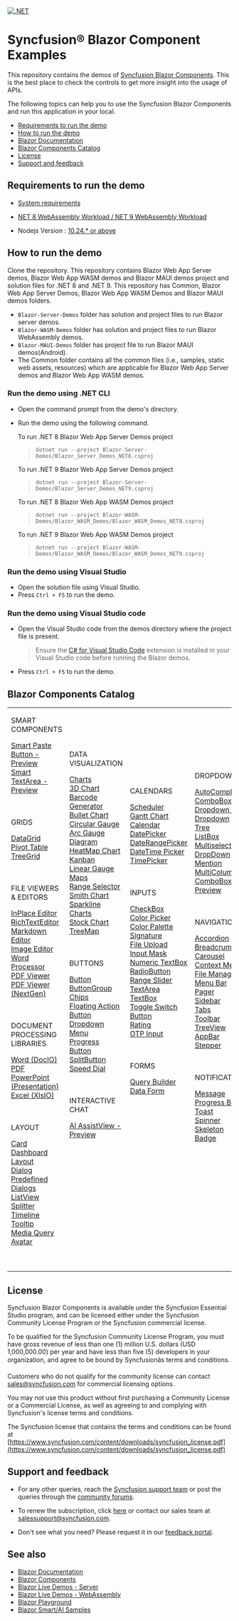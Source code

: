 [![.NET](https://github.com/syncfusion/blazor-samples/actions/workflows/dotnet.yml/badge.svg)](https://github.com/syncfusion/blazor-samples/actions/workflows/dotnet.yml)

# Syncfusion® Blazor Component Examples     

This repository contains the demos of [Syncfusion Blazor Components](https://www.syncfusion.com/blazor-components). This is the best place to check the controls to get more insight into the usage of APIs.

The following topics can help you to use the Syncfusion Blazor Components and run this application in your local. 

* [Requirements to run the demo](#requirements-to-run-the-demo)
* [How to run the demo](#how-to-run-the-demo)
* [Blazor Documentation](https://blazor.syncfusion.com/documentation/)
* [Blazor Components Catalog](#blazor-components-catalog)
* [License](#license)
* [Support and feedback](#support-and-feedback)

## Requirements to run the demo

* [System requirements](https://blazor.syncfusion.com/documentation/system-requirements/)

* [NET 8 WebAssembly Workload / NET 9 WebAssembly Workload](https://learn.microsoft.com/en-us/aspnet/core/blazor/webassembly-build-tools-and-aot?view=aspnetcore-8.0#net-webassembly-build-tools)

* Nodejs Version : [10.24.* or above](https://nodejs.org/download/release/v8.1.0/)

## How to run the demo

Clone the repository. This repository contains Blazor Web App Server demos, Blazor Web App WASM demos and Blazor MAUI demos project and solution files for .NET 8 and .NET 9. This repository has Common, Blazor Web App Server Demos, Blazor Web App WASM Demos and Blazor MAUI demos folders.
* `Blazor-Server-Demos` folder has solution and project files to run Blazor server demos.
* `Blazor-WASM-Demos` folder has solution and project files to run Blazor WebAssembly demos.
* `Blazor-MAUI-Demos` folder has project file to run Blazor MAUI demos(Android).
* The Common folder contains all the common files (i.e., samples, static web assets, resources) which are applicable for Blazor Web App Server demos and Blazor Web App WASM demos.

### Run the demo using .NET CLI

* Open the command prompt from the demo's directory.
* Run the demo using the following command.
   
   To run .NET 8 Blazor Web App Server Demos project
   > `dotnet run --project Blazor-Server-Demos/Blazor_Server_Demos_NET8.csproj`

   To run .NET 9 Blazor Web App Server Demos project
   > `dotnet run --project Blazor-Server-Demos/Blazor_Server_Demos_NET9.csproj`

   To run .NET 8 Blazor Web App WASM Demos project
   > `dotnet run --project Blazor-WASM-Demos/Blazor_WASM_Demos/Blazor_WASM_Demos_NET8.csproj`

   To run .NET 9 Blazor Web App WASM Demos project
   > `dotnet run --project Blazor-WASM-Demos/Blazor_WASM_Demos/Blazor_WASM_Demos_NET9.csproj`

### Run the demo using Visual Studio

* Open the solution file using Visual Studio.
* Press `Ctrl + F5` to run the demo.

### Run the demo using Visual Studio code

* Open the Visual Studio code from the demos directory where the project file is present.

    > Ensure the [C# for Visual Studio Code](https://marketplace.visualstudio.com/items?itemName=ms-dotnettools.csharp) extension is installed in your Visual Studio code before running the Blazor demos.

* Press `Ctrl + F5` to run the demo.


## Blazor Components Catalog

<table id="table">
    <tbody>
        <colgroup>
            <col style="width: 220px">
            <col style="width: 260px">
            <col style="width: 220px">
            <col style="width: 220px">
        </colgroup>
    </tbody>
    <tr>
        <td>
            <p></p>
            <div><p class="controlcategory">SMART COMPONENTS</p></div>
            <div class="controlanchorlink"><a target="_self" href="https://blazor.syncfusion.com/demos/ai-smartpaste/annotations">Smart Paste Button - Preview</a></div>
            <div class="controlanchorlink"><a target="_self" href="https://blazor.syncfusion.com/demos/ai-smarttextarea/default">Smart TextArea - Preview</a></div>
            <p>&nbsp;</p>
            <div><p class="controlcategory">GRIDS</p></div>
            <div class="controlanchorlink"><a target="_self" href="https://blazor.syncfusion.com/documentation/datagrid/getting-started">DataGrid</a></div>
            <div class="controlanchorlink"><a target="_self" href="https://blazor.syncfusion.com/documentation/pivot-table/getting-started">Pivot Table</a></div>
            <div class="controlanchorlink"><a target="_self" href="https://blazor.syncfusion.com/documentation/treegrid/getting-started">TreeGrid</a></div>
            <p>&nbsp;</p>
            <div><p class="controlcategory">FILE VIEWERS & EDITORS</p></div>
            <div class="controlanchorlink"><a target="_self" href="https://blazor.syncfusion.com/documentation/in-place-editor/getting-started">InPlace Editor</a></div>
            <div class="controlanchorlink"><a target="_self" href="https://blazor.syncfusion.com/documentation/rich-text-editor/getting-started">RichTextEditor</a></div>
            <div class="controlanchorlink"><a target="_self" href="https://blazor.syncfusion.com/documentation/rich-text-editor/getting-started">Markdown Editor</a></div>
            <div class="controlanchorlink"><a target="_self" href="https://blazor.syncfusion.com/documentation/image-editor/getting-started">Image Editor</a></div>
            <div class="controlanchorlink"><a target="_self" href="https://blazor.syncfusion.com/documentation/document-editor/getting-started/features">Word Processor</a></div>
            <div class="controlanchorlink"><a target="_self" href="https://blazor.syncfusion.com/documentation/pdfviewer/getting-started/features">PDF Viewer</a></div>
            <div class="controlanchorlink"><a target="_self" href="https://blazor.syncfusion.com/documentation/pdfviewer-2/getting-started/features">PDF Viewer (NextGen)</a></div>     
            <p>&nbsp;</p>
            <div><p class="controlcategory">DOCUMENT PROCESSING LIBRARIES</p></div>
            <div class="controlanchorlink"><a target="_self" href="https://help.syncfusion.com/file-formats/docio/create-word-document-in-blazor">Word (DocIO)</a></div>
            <div class="controlanchorlink"><a target="_self" href="https://help.syncfusion.com/file-formats/pdf/create-pdf-document-in-blazor">PDF</a></div>
            <div class="controlanchorlink"><a target="_self" href="https://help.syncfusion.com/file-formats/presentation/create-read-edit-powerpoint-files-in-blazor">PowerPoint (Presentation)</a></div>
            <div class="controlanchorlink"><a target="_self" href="https://help.syncfusion.com/file-formats/xlsio/create-read-edit-excel-files-in-blazor-c-sharp">Excel (XlsIO)</a></div>
            <p>&nbsp;</p>
            <div><p class="controlcategory">LAYOUT</p></div>
            <div class="controlanchorlink"><a target="_self" href="https://blazor.syncfusion.com/documentation/card/getting-started">Card</a></div>
            <div class="controlanchorlink"><a target="_self" href="https://blazor.syncfusion.com/documentation/dashboard-layout/getting-started">Dashboard Layout</a></div>
            <div class="controlanchorlink"><a target="_self" href="https://blazor.syncfusion.com/documentation/dialog/getting-started">Dialog</a></div>
            <div class="controlanchorlink"><a target="_self" href="https://blazor.syncfusion.com/documentation/predefined-dialogs/getting-started">Predefined Dialogs</a></div>
            <div class="controlanchorlink"><a target="_self" href="https://blazor.syncfusion.com/documentation/listview/getting-started">ListView</a></div>
            <div class="controlanchorlink"><a target="_self" href="https://blazor.syncfusion.com/documentation/splitter/getting-started">Splitter</a></div>
            <div class="controlanchorlink"><a target="_self" href="https://blazor.syncfusion.com/documentation/timeline/getting-started">Timeline</a></div>
            <div class="controlanchorlink"><a target="_self" href="https://blazor.syncfusion.com/documentation/tooltip/getting-started">Tooltip</a></div>
            <div class="controlanchorlink"><a target="_self" href="https://blazor.syncfusion.com/documentation/media-query/getting-started">Media Query</a></div>
            <div class="controlanchorlink"><a target="_self" href="https://blazor.syncfusion.com/documentation/avatar/getting-started">Avatar</a></div>
            <p>&nbsp;</p>
        </td>
        <td>
            <p></p>
            <div><p class="controlcategory">DATA VISUALIZATION</p></div>
            <div class="controlanchorlink"><a target="_self" href="https://blazor.syncfusion.com/documentation/chart/getting-started-server">Charts</a></div>
            <div class="controlanchorlink"><a target="_self" href="https://blazor.syncfusion.com/documentation/3d-chart/getting-started-with-web-app">3D Chart</a></div>
            <div class="controlanchorlink"><a target="_self" href="https://blazor.syncfusion.com/documentation/barcode/getting-started">Barcode Generator</a></div>
            <div class="controlanchorlink"><a target="_self" href="https://blazor.syncfusion.com/documentation/bullet-chart/getting-started">Bullet Chart</a></div>
            <div class="controlanchorlink"><a target="_self" href="https://blazor.syncfusion.com/documentation/circular-gauge/getting-started">Circular Gauge</a></div>
            <div class="controlanchorlink"><a target="_self" href="https://blazor.syncfusion.com/documentation/circular-gauge/getting-started">Arc Gauge</a></div>
            <div class="controlanchorlink"><a target="_self" href="https://blazor.syncfusion.com/documentation/diagram-component/getting-started">Diagram</a></div>
            <div class="controlanchorlink"><a target="_self" href="https://blazor.syncfusion.com/documentation/heatmap-chart/getting-started">HeatMap Chart</a></div>
            <div class="controlanchorlink"><a target="_self" href="https://blazor.syncfusion.com/documentation/kanban/getting-started">Kanban</a></div>
            <div class="controlanchorlink"><a target="_self" href="https://blazor.syncfusion.com/documentation/linear-gauge/getting-started">Linear Gauge</a></div>
            <div class="controlanchorlink"><a target="_self" href="https://blazor.syncfusion.com/documentation/maps/getting-started">Maps</a></div>
            <div class="controlanchorlink"><a target="_self" href="https://blazor.syncfusion.com/documentation/range-selector/getting-started">Range Selector</a></div>
            <div class="controlanchorlink"><a target="_self" href="https://blazor.syncfusion.com/documentation/smith-chart/getting-started">Smith Chart</a></div>
            <div class="controlanchorlink"><a target="_self" href="https://blazor.syncfusion.com/documentation/sparkline/getting-started">Sparkline Charts</a></div>
            <div class="controlanchorlink"><a target="_self" href="https://blazor.syncfusion.com/documentation/stock-chart/getting-started">Stock Chart</a></div>
            <div class="controlanchorlink"><a target="_self" href="https://blazor.syncfusion.com/documentation/treemap/getting-started">TreeMap</a></div>
            <p>&nbsp;</p>
            <div><p class="controlcategory">BUTTONS</p></div>
            <div class="controlanchorlink"><a target="_self" href="https://blazor.syncfusion.com/documentation/button/getting-started">Button</a></div>
            <div class="controlanchorlink"><a target="_self" href="https://blazor.syncfusion.com/documentation/button-group/getting-started">ButtonGroup</a></div>
            <div class="controlanchorlink"><a target="_self" href="https://blazor.syncfusion.com/documentation/chip/getting-started">Chips</a></div>
            <div class="controlanchorlink"><a target="_self" href="https://blazor.syncfusion.com/documentation/floating-action-button/getting-started">Floating Action Button</a></div>
            <div class="controlanchorlink"><a target="_self" href="https://blazor.syncfusion.com/documentation/drop-down-menu/getting-started">Dropdown Menu</a></div>
            <div class="controlanchorlink"><a target="_self" href="https://blazor.syncfusion.com/documentation/progress-button/getting-started">Progress Button</a></div>
            <div class="controlanchorlink"><a target="_self" href="https://blazor.syncfusion.com/documentation/split-button/getting-started">SplitButton</a></div>
            <div class="controlanchorlink"><a target="_self" href="https://blazor.syncfusion.com/documentation/speeddial/getting-started">Speed Dial</a></div>
            <p>&nbsp;</p>
            <div><p class="controlcategory">INTERACTIVE CHAT</p></div>
            <div class="controlanchorlink"><a target="_self" href="https://blazor.syncfusion.com/documentation/ai-assistview/getting-started-webapp">AI AssistView - Preview</a></div>
            <br>
            <p>&nbsp;</p>
            <p>&nbsp;</p>
            <p>&nbsp;</p>
            <p>&nbsp;</p>
            <p>&nbsp;</p>
        </td>
        <td>
            <div><p class="controlcategory">CALENDARS</p></div>
            <div class="controlanchorlink"><a target="_self" href="https://blazor.syncfusion.com/documentation/scheduler/getting-started">Scheduler</a></div>
            <div class="controlanchorlink"><a target="_self" href="https://blazor.syncfusion.com/documentation/gantt-chart/getting-started">Gantt Chart</a></div>
            <div class="controlanchorlink"><a target="_self" href="https://blazor.syncfusion.com/documentation/calendar/getting-started">Calendar</a></div>
            <div class="controlanchorlink"><a target="_self" href="https://blazor.syncfusion.com/documentation/datepicker/getting-started">DatePicker</a></div>
            <div class="controlanchorlink"><a target="_self" href="">DateRangePicker</a></div>
            <div class="controlanchorlink"><a target="_self" href="https://blazor.syncfusion.com/documentation/datetime-picker/getting-started">DateTime Picker</a></div>
            <div class="controlanchorlink"><a target="_self" href="https://blazor.syncfusion.com/documentation/timepicker/getting-started">TimePicker</a></div>
            <p>&nbsp;</p>
            <div><p class="controlcategory">INPUTS</p></div>
            <div class="controlanchorlink"><a target="_self" href="https://blazor.syncfusion.com/documentation/check-box/getting-started">CheckBox</a></div>
            <div class="controlanchorlink"><a target="_self" href="https://blazor.syncfusion.com/documentation/color-picker/getting-started">Color Picker</a></div>
            <div class="controlanchorlink"><a target="_self" href="https://blazor.syncfusion.com/documentation/color-picker/mode-and-value#rendering-palette-at-initial-load">Color Palette</a></div>
            <div class="controlanchorlink"><a target="_self" href="https://blazor.syncfusion.com/documentation/signature/getting-started">Signature</a></div>
            <div class="controlanchorlink"><a target="_self" href="https://blazor.syncfusion.com/documentation/file-upload/getting-started">File Upload</a></div>
            <div class="controlanchorlink"><a target="_self" href="https://blazor.syncfusion.com/documentation/input-mask/getting-started">Input Mask</a></div>
            <div class="controlanchorlink"><a target="_self" href="https://blazor.syncfusion.com/documentation/numeric-textbox/getting-started">Numeric TextBox</a></div>
            <div class="controlanchorlink"><a target="_self" href="https://blazor.syncfusion.com/documentation/radio-button/getting-started">RadioButton</a></div>
            <div class="controlanchorlink"><a target="_self" href="https://blazor.syncfusion.com/documentation/range-slider/getting-started">Range Slider</a></div>
            <div class="controlanchorlink"><a target="_self" href="https://blazor.syncfusion.com/documentation/textarea/getting-started">TextArea</a></div>
            <div class="controlanchorlink"><a target="_self" href="https://blazor.syncfusion.com/documentation/textbox/getting-started">TextBox</a></div>
            <div class="controlanchorlink"><a target="_self" href="https://blazor.syncfusion.com/documentation/toggle-switch-button/getting-started">Toggle Switch Button</a></div>
            <div class="controlanchorlink"><a target="_self" href="https://blazor.syncfusion.com/documentation/rating/getting-started">Rating</a></div>
            <div class="controlanchorlink"><a target="_self" href="https://blazor.syncfusion.com/documentation/otp-input/getting-started">OTP Input</a></div>
            <p>&nbsp;</p>
            <div><p class="controlcategory">FORMS</p></div>
            <div class="controlanchorlink"><a target="_self" href="https://blazor.syncfusion.com/documentation/query-builder/getting-started">Query Builder</a></div>
            <div class="controlanchorlink"><a target="_self" href="https://blazor.syncfusion.com/documentation/data-form/getting-started">Data Form</a></div>
            <p>&nbsp;</p>
            <p>&nbsp;</p>
            <p>&nbsp;</p>
            <p>&nbsp;</p>
            <p>&nbsp;</p>
            <p>&nbsp;</p>
        </td>
        <td>
            <p></p>
            <div><p class="controlcategory">DROPDOWNS</p></div>
            <div class="controlanchorlink"><a target="_self" href="https://blazor.syncfusion.com/documentation/autocomplete/getting-started">AutoComplete</a></div>
            <div class="controlanchorlink"><a target="_self" href="https://blazor.syncfusion.com/documentation/combobox/getting-started">ComboBox</a></div>
            <div class="controlanchorlink"><a target="_self" href="https://blazor.syncfusion.com/documentation/dropdown-list/getting-started">Dropdown List</a></div>
            <div class="controlanchorlink"><a target="_self" href="https://blazor.syncfusion.com/documentation/dropdown-tree/getting-started-with-web-app">Dropdown Tree</a></div>
            <div class="controlanchorlink"><a target="_self" href="https://blazor.syncfusion.com/documentation/listbox/getting-started">ListBox</a></div>
            <div class="controlanchorlink"><a target="_self" href="https://blazor.syncfusion.com/documentation/multiselect-dropdown/getting-started">Multiselect DropDown</a></div>
            <div class="controlanchorlink"><a target="_self" href="https://blazor.syncfusion.com/documentation/mention/getting-started">Mention</a></div>
            <div class="controlanchorlink"><a target="_self" href="https://blazor.syncfusion.com/documentation/multicolumn-combobox/getting-started-with-web-app">MultiColumn ComboBox - Preview</a></div>
            <p>&nbsp;</p>
            <div><p class="controlcategory">NAVIGATION</p></div>
            <div class="controlanchorlink"><a target="_self" href="https://blazor.syncfusion.com/documentation/accordion/getting-started">Accordion</a></div>
            <div class="controlanchorlink"><a target="_self" href="https://blazor.syncfusion.com/documentation/breadcrumb/getting-started">Breadcrumb</a></div>
            <div class="controlanchorlink"><a target="_self" href="https://blazor.syncfusion.com/documentation/carousel/getting-started">Carousel</a></div>
            <div class="controlanchorlink"><a target="_self" href="https://blazor.syncfusion.com/documentation/context-menu/getting-started">Context Menu</a></div>
            <div class="controlanchorlink"><a target="_self" href="https://blazor.syncfusion.com/documentation/file-manager/getting-started">File Manager</a></div>
            <div class="controlanchorlink"><a target="_self" href="https://blazor.syncfusion.com/documentation/menu-bar/getting-started">Menu Bar</a></div>
            <div class="controlanchorlink"><a target="_self" href="https://blazor.syncfusion.com/documentation/pager/getting-started">Pager</a></div>
            <div class="controlanchorlink"><a target="_self" href="https://blazor.syncfusion.com/documentation/sidebar/getting-started">Sidebar</a></div>
            <div class="controlanchorlink"><a target="_self" href="https://blazor.syncfusion.com/documentation/tabs/getting-started">Tabs</a></div>
            <div class="controlanchorlink"><a target="_self" href="https://blazor.syncfusion.com/documentation/toolbar/getting-started">Toolbar</a></div>
            <div class="controlanchorlink"><a target="_self" href="https://blazor.syncfusion.com/documentation/treeview/getting-started">TreeView</a></div>
            <div class="controlanchorlink"><a target="_self" href="https://blazor.syncfusion.com/documentation/appbar/getting-started">AppBar</a></div>
            <div class="controlanchorlink"><a target="_self" href="https://blazor.syncfusion.com/documentation/stepper/getting-started">Stepper</a></div>
            <p>&nbsp;</p>
            <div><p class="controlcategory">NOTIFICATION</p></div>
            <div class="controlanchorlink"><a target="_self" href="https://blazor.syncfusion.com/documentation/message/getting-started">Message</a></div>
            <div class="controlanchorlink"><a target="_self" href="https://blazor.syncfusion.com/documentation/progress-bar/getting-started">Progress Bar</a></div>
            <div class="controlanchorlink"><a target="_self" href="https://blazor.syncfusion.com/documentation/toast/getting-started">Toast</a></div>
            <div class="controlanchorlink"><a target="_self" href="https://blazor.syncfusion.com/documentation/spinner/getting-started">Spinner</a></div>
            <div class="controlanchorlink"><a target="_self" href="https://blazor.syncfusion.com/documentation/skeleton/getting-started">Skeleton</a></div>
            <div class="controlanchorlink"><a target="_self" href="https://blazor.syncfusion.com/documentation/badge/getting-started">Badge</a></div>
            <p>&nbsp;</p>
            <p>&nbsp;</p>
            <p>&nbsp;</p>
            <p>&nbsp;</p>
        </td>
    </tr>
</table>

## License

Syncfusion Blazor Components is available under the Syncfusion Essential Studio program, and can be licensed either under the Syncfusion Community License Program or the Syncfusion commercial license.

To be qualified for the Syncfusion Community License Program, you must have gross revenue of less than one (1) million U.S. dollars (USD 1,000,000.00) per year and have less than five (5) developers in your organization, and agree to be bound by Syncfusionâs terms and conditions.

Customers who do not qualify for the community license can contact sales@syncfusion.com for commercial licensing options.

You may not use this product without first purchasing a Community License or a Commercial License, as well as agreeing to and complying with Syncfusion's license terms and conditions.

The Syncfusion license that contains the terms and conditions can be found at
[https://www.syncfusion.com/content/downloads/syncfusion_license.pdf](https://www.syncfusion.com/content/downloads/syncfusion_license.pdf)

## Support and feedback

* For any other queries, reach the [Syncfusion support team](https://support.syncfusion.com/) or post the queries through the [community forums](https://www.syncfusion.com/forums?utm_source=github&utm_medium=listing&utm_campaign=blazor-samples).

* To renew the subscription, click [here](https://www.syncfusion.com/sales/products?utm_source=github&utm_medium=listing&utm_campaign=blazor-samples) or contact our sales team at <salessupport@syncfusion.com>.

* Don't see what you need? Please request it in our [feedback portal](https://www.syncfusion.com/feedback/blazor-components).

## See also

* [Blazor Documentation](https://blazor.syncfusion.com/documentation/introduction)
* [Blazor Components](https://www.syncfusion.com/blazor-components)
* [Blazor Live Demos - Server](https://blazor.syncfusion.com/demos/)
* [Blazor Live Demos - WebAssembly](https://blazor.syncfusion.com/wasm/demos/)
* [Blazor Playground](https://blazorplayground.syncfusion.com/)
* [Blazor Smart/AI Samples](https://github.com/syncfusion/smart-ai-samples)  
